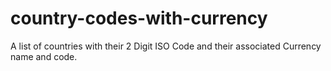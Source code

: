 # country-codes-with-currency
A list of countries with their 2 Digit ISO Code and their associated Currency name and code.
